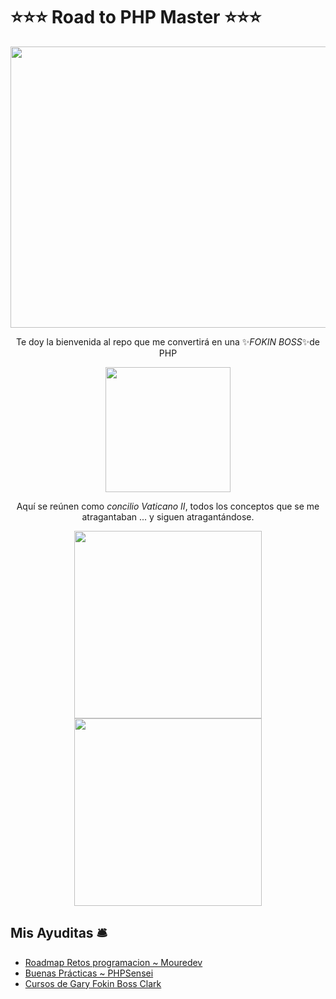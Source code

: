 # ⭐⭐⭐ Road to PHP Master ⭐⭐⭐

<p align="center">
    <img src="https://github.com/user-attachments/assets/900bd631-d30c-4bd3-ad41-6777e28c8f43" width="550" height="450" />
</p>

<p align="center">
    Te doy la bienvenida al repo que me convertirá en una ✨<i>FOKIN BOSS</i>✨de PHP
</p>

<p align="center">
<img src="https://github.com/user-attachments/assets/2dfbc7d3-d41f-484b-9880-fa196105dbf2" width="200"/>
</p>

<p align="center">
    Aquí se reúnen como <i>concilio Vaticano II</i>, todos los conceptos que se me atragantaban ... y siguen atragantándose.
</p>

<p align="center">
    <img src="https://github.com/user-attachments/assets/e0356b20-ffcc-4f36-9e6a-a5f4206e9ad6" width="300" style="display: inline-block;" />
    <img src="https://github.com/user-attachments/assets/fb375b1f-9fa6-4fce-8ab4-420cbb490fc9" width="300" style="display: inline-block;" />
</p>



## Mis Ayuditas 🛎️
- [Roadmap Retos programacion ~ Mouredev](https://retosdeprogramacion.com/roadmap/#last)
- [Buenas Prácticas ~ PHPSensei](https://phpsensei.es/category/buenas-practicas/)
- [Cursos de Gary Fokin Boss Clark](https://garyclarketech.teachable.com/courses/)




